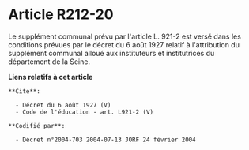 # Article R212-20

Le supplément communal prévu par l'article L. 921-2 est versé dans les conditions prévues par le décret du 6 août 1927
relatif à l'attribution du supplément communal alloué aux instituteurs et institutrices du département de la Seine.

**Liens relatifs à cet article**

	**Cite**:

	  - Décret du 6 août 1927 (V)
	  - Code de l'éducation - art. L921-2 (V)

	**Codifié par**:

	  - Décret n°2004-703 2004-07-13 JORF 24 février 2004
